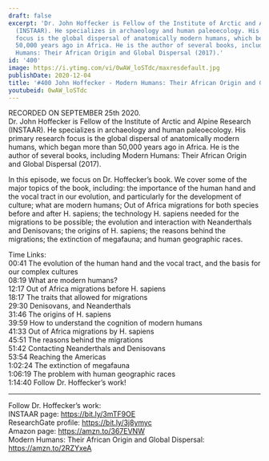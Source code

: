 ```yaml
---
draft: false
excerpt: 'Dr. John Hoffecker is Fellow of the Institute of Arctic and Alpine Research
  (INSTAAR). He specializes in archaeology and human paleoecology. His primary research
  focus is the global dispersal of anatomically modern humans, which began more than
  50,000 years ago in Africa. He is the author of several books, including Modern
  Humans: Their African Origin and Global Dispersal (2017).'
id: '400'
image: https://i.ytimg.com/vi/0wAW_loSTdc/maxresdefault.jpg
publishDate: 2020-12-04
title: '#400 John Hoffecker - Modern Humans: Their African Origin and Global Dispersal'
youtubeid: 0wAW_loSTdc
---
```

<div class="timelinks">

RECORDED ON SEPTEMBER 25th 2020.  
Dr. John Hoffecker is Fellow of the Institute of Arctic and Alpine Research (INSTAAR). He specializes in archaeology and human paleoecology. His primary research focus is the global dispersal of anatomically modern humans, which began more than 50,000 years ago in Africa. He is the author of several books, including Modern Humans: Their African Origin and Global Dispersal (2017).

In this episode, we focus on Dr. Hoffecker’s book. We cover some of the major topics of the book, including: the importance of the human hand and the vocal tract in our evolution, and particularly for the development of culture; what are modern humans; Out of Africa migrations for both species before and after H. sapiens; the technology H. sapiens needed for the migrations to be possible; the evolution and interaction with Neanderthals and Denisovans; the origins of H. sapiens; the reasons behind the migrations; the extinction of megafauna; and human geographic races.

Time Links:  
<time>00:41</time> The evolution of the human hand and the vocal tract, and the basis for our complex cultures  
<time>08:19</time> What are modern humans?  
<time>12:17</time> Out of Africa migrations before H. sapiens  
<time>18:17</time> The traits that allowed for migrations  
<time>29:30</time> Denisovans, and Neanderthals   
<time>31:46</time> The origins of H. sapiens  
<time>39:59</time> How to understand the cognition of modern humans  
<time>41:33</time> Out of Africa migrations by H. sapiens  
<time>45:51</time> The reasons behind the migrations  
<time>51:42</time> Contacting Neanderthals and Denisovans  
<time>53:54</time> Reaching the Americas  
<time>1:02:24</time> The extinction of megafauna  
<time>1:06:19</time> The problem with human geographic races  
<time>1:14:40</time> Follow Dr. Hoffecker’s work!

---

Follow Dr. Hoffecker’s work:  
INSTAAR page: https://bit.ly/3mTF9OE  
ResearchGate profile: https://bit.ly/3j8ymyc  
Amazon page: https://amzn.to/367EVNW  
Modern Humans: Their African Origin and Global Dispersal: https://amzn.to/2RZYxeA
</div>

